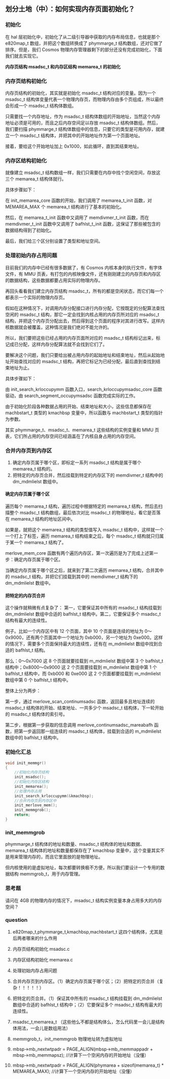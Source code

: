 ## 划分土地（中）：如何实现内存页面初始化？

### 初始化

在 hal 层初始化中，初始化了从二级引导器中获取的内存布局信息，也就是那个 e820map_t 数组，并把这个数组转换成了 phymmarge_t 结构数组，还对它做了排序。但是，我们 Cosmos 物理内存管理器剩下的部分还没有完成初始化，下面我们就去实现它。

**内存页结构 msadsc_t 和内存区结构 memarea_t 的初始化**

### 内存页结构初始化

内存页结构的初始化，其实就是初始化 msadsc_t 结构对应的变量。因为一个 msadsc_t 结构体变量代表一个物理内存页，而物理内存由多个页组成，所以最终会形成一个 msadsc_t 结构体数组。

只需要找一个内存地址，作为 msadsc_t 结构体数组的开始地址，当然这个内存地址必须是可用的，而且之后内存空间足以存放 msadsc_t 结构体数组。然后，我们要扫描 phymmarge_t 结构体数组中的信息，只要它的类型是可用内存，就建立一个 msadsc_t 结构体，并把其中的开始地址作为第一个页面地址。

接着，要给这个开始地址加上 0x1000，如此循环，直到其结束地址。

### 内存区结构初始化

就像建立 msadsc_t 结构数组一样，我们只需要在内存中找个空闲空间，存放这三个 memarea_t 结构体就行。

具体步骤如下：

在 init_memarea_core 函数的开始，我们调用了 memarea_t_init 函数，对 MEMAREA_MAX 个 memarea_t 结构进行了基本的初始化。

然后，在 memarea_t_init 函数中又调用了 memdivmer_t_init 函数，而在 memdivmer_t_init 函数中又调用了 bafhlst_t_init 函数，这保证了那些被包含的数据结构得到了初始化。

最后，我们给三个区分别设置了类型和地址空间。

### 处理初始内存占用问题

目前我们的内存中已经有很多数据了，有 Cosmos 内核本身的执行文件，有字体文件，有 MMU 页表，有打包的内核映像文件，还有刚刚建立的内存页和内存区的数据结构，这些数据都要占用实际的物理内存。

再回头看看我们建立内存页结构 msadsc_t，所有的都是空闲状态，而它们每一个都表示一个实际的物理内存页。

假如在这种情况下，对调用内存分配接口进行内存分配，它按既定的分配算法查找空闲的 msadsc_t 结构，那它一定会找到内核占用的内存页所对应的 msadsc_t 结构，并把这个内存页分配出去，然后得到这个页面的程序对其进行改写。这样内核数据就会被覆盖，这种情况是我们绝对不能允许的。

所以，我们要把这些已经占用的内存页面所对应的 msadsc_t 结构标记出来，标记成已分配，这样内存分配算法就不会找到它们了。

要解决这个问题，我们只要给出被占用内存的起始地址和结束地址，然后从起始地址开始查找对应的 msadsc_t 结构，再把它标记为已经分配，最后直到查找到结束地址为止。

具体步骤如下：

由 init_search_krloccupymm 函数入口，search_krloccupymsadsc_core 函数驱动，由 search_segment_occupymsadsc 函数完成实际的工作。

由于初始化阶段各种数据占用的开始、结束地址和大小，这些信息都保存在 machbstart_t 类型的 kmachbsp 变量中，所以函数与 machbstart_t 类型的指针为参数。

其实 phymmarge_t、msadsc_t、memarea_t 这些结构的实例变量和 MMU 页表，它们所占用的内存空间已经涵盖在了内核自身占用的内存空间。


### 合并内存页到内存区

1. 确定内存页属于哪个区，即标定一系列 msadsc_t 结构是属于哪个 memarea_t 结构的。
2. 把特定的内存页合并，然后挂载到特定的内存区下的 memdivmer_t 结构中的 dm_mdmlielst 数组中。

#### 确定内存页属于哪个区

遍历每个 memarea_t 结构，遍历过程中根据特定的 memarea_t 结构，然后去扫描整个 msadsc_t 结构数组，最后依次对比 msadsc_t 的物理地址，看它是否落在 memarea_t 结构的地址区间中。

如果是，就把这个 memarea_t 结构的类型值写入 msadsc_t 结构中，这样就一个一个打上了标签，遍历 memarea_t 结构结束之后，每个 msadsc_t 结构就只归属于某一个 memarea_t 结构了。

merlove_mem_core 函数有两个遍历内存区，第一次遍历是为了完成上述第一步：确定内存页属于哪个区。

当确定内存页属于哪个区之后，就来到了第二次遍历 memarea_t 结构，合并其中的 msadsc_t 结构，并把它们挂载到其中的 memdivmer_t 结构下的 dm_mdmlielst 数组中。

#### 把特定的内存页合并

这个操作就稍微有点复杂了： 第一，它要保证其中所有的 msadsc_t 结构挂载到 dm_mdmlielst 数组中合适的 bafhlst_t 结构中。第二，它要保证多个 msadsc_t 结构有最大的连续性。

例子。比如一个内存区中有 12 个页面，其中 10 个页面是连续的地址为 0～0x9000，还有两个页面其中一个地址为 0xb000，另一个地址为 0xe000。这样的情况下，需要多个页面保持最大的连续性，还有在 m_mdmlielst 数组中找到合适的 bafhlst_t 结构。

那么：0～0x7000 这 8 个页面就要挂载到 m_mdmlielst 数组中第 3 个 bafhlst_t 结构中；0x8000～0x9000 这 2 个页面要挂载到 m_mdmlielst 数组中第 1 个 bafhlst_t 结构中，而 0xb000 和 0xe000 这 2 个页面都要挂载到 m_mdmlielst 数组中第 0 个 bafhlst_t 结构中。

整体上分为两步：

第一步，通过 merlove_scan_continumsadsc 函数，返回最多且地址连续的 msadsc_t 结构体的开始、结束地址、一共多少个 msadsc_t 结构体，下一轮开始的 msadsc_t 结构体的索引号。

第二步，根据第一步获取的信息调用 merlove_continumsadsc_mareabafh 函数，把第一步返回那一组连续的 msadsc_t 结构体，挂载到合适的 m_mdmlielst 数组中的 bafhlst_t 结构中。

### 初始化汇总

```c
void init_memmgr()
{
    //初始化内存页结构
    init_msadsc();
    //初始化内存区结构
    init_memarea();
    //处理内存占用
    init_search_krloccupymm(&kmachbsp);
    //合并内存页到内存区中
    init_merlove_mem();
    init_memmgrob();
    return;
}
```

### init_memmgrob

phymmarge_t 结构体的地址和数量、msadsc_t 结构体的地址和数据、memarea_t 结构体的地址和数量都保存在了 kmachbsp 变量中，这个变量其实不是用来管理内存的，而且它里面放的是物理地址。

但内核使用的是虚拟地址，每次都要转换极不方便，所以我们要设计一个专用的数据结构 memmgrob_t，用于内存管理。

### 思考题

请问在 4GB 的物理内存的情况下，msadsc_t 结构实例变量本身占用多大的内存空间？

### question

1. e820map_t,phymmarge_t,kmachbsp,machbstart_t 这四个结构体，尤其是后两者哪来的什么作用
2. 内存页结构初始化 msadsc.c
3. 内存区结构初始化 memarea.c
4. 处理初始内存占用问题
5. 合并内存页到内存区。（1）确定内存页属于哪个区；（2）把特定的页合并（复杂！！！！！）
6. 把特定的页合并。（1）保证其中所有的 msadsc_t 结构挂载到 dm_mdmlielst 数组中合适的 bafhlst_t 结构中；（2）它要保证多个 msadsc_t 结构有最大的连续性。
7. msadsc_t,memarea_t （这些他么不都是结构体么，怎么代码里一会儿是结构体用法，一会儿是数组用法）
8. memmgrob_t，init_memmgrob 物理地址转为虚拟地址


4. mbsp->mb_nextwtpadr = PAGE_ALIGN(mbsp->mb_memmappadr + mbsp->mb_memmapsz); //计算下一个空闲内存的开始地址（没懂）
5. mbsp->mb_nextwtpadr = PAGE_ALIGN(phymarea + sizeof(memarea_t) * MEMAREA_MAX); //计算下一个空闲内存的开始地址（没懂）
